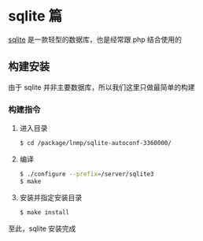 # sqlite 篇

[sqlite](https://www.sqlite.org) 是一款轻型的数据库，也是经常跟 php 结合使用的

## 构建安装

由于 sqlite 并非主要数据库，所以我们这里只做最简单的构建

### 构建指令

1. 进入目录

    ```sh
    $ cd /package/lnmp/sqlite-autoconf-3360000/
    ```

2. 编译

    ```sh
    $ ./configure --prefix=/server/sqlite3
    $ make
    ```

3. 安装并指定安装目录

    ```sh
    $ make install
    ```

至此，sqlite 安装完成

